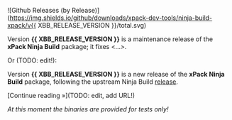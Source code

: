 ![Github Releases (by Release)](https://img.shields.io/github/downloads/xpack-dev-tools/ninja-build-xpack/v{{ XBB_RELEASE_VERSION }}/total.svg)

Version **{{ XBB_RELEASE_VERSION }}** is a maintenance release of the **xPack Ninja Build** package; it fixes <...>.

Or (TODO: edit!):

Version **{{ XBB_RELEASE_VERSION }}** is a new release of the **xPack Ninja Build** package, following the upstream Ninja Build [release](https://github.com/ninja-build/ninja/releases/tag/v1.Y.Z).

[Continue reading »](TODO: edit, add URL!)

_At this moment the binaries are provided for tests only!_
